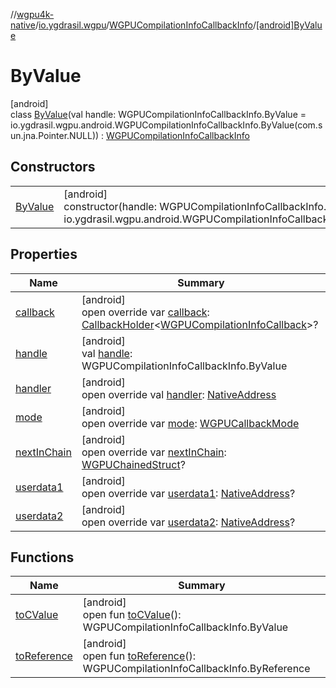 //[wgpu4k-native](../../../../index.md)/[io.ygdrasil.wgpu](../../index.md)/[WGPUCompilationInfoCallbackInfo](../index.md)/[[android]ByValue](index.md)

# ByValue

[android]\
class [ByValue](index.md)(val handle: WGPUCompilationInfoCallbackInfo.ByValue = io.ygdrasil.wgpu.android.WGPUCompilationInfoCallbackInfo.ByValue(com.sun.jna.Pointer.NULL)) : [WGPUCompilationInfoCallbackInfo](../index.md)

## Constructors

| | |
|---|---|
| [ByValue](-by-value.md) | [android]<br>constructor(handle: WGPUCompilationInfoCallbackInfo.ByValue = io.ygdrasil.wgpu.android.WGPUCompilationInfoCallbackInfo.ByValue(com.sun.jna.Pointer.NULL)) |

## Properties

| Name | Summary |
|---|---|
| [callback](callback.md) | [android]<br>open override var [callback](callback.md): [CallbackHolder](../../../ffi/-callback-holder/index.md)&lt;[WGPUCompilationInfoCallback](../../-w-g-p-u-compilation-info-callback/index.md)&gt;? |
| [handle](handle.md) | [android]<br>val [handle](handle.md): WGPUCompilationInfoCallbackInfo.ByValue |
| [handler](handler.md) | [android]<br>open override val [handler](handler.md): [NativeAddress](../../../ffi/-native-address/index.md) |
| [mode](mode.md) | [android]<br>open override var [mode](mode.md): [WGPUCallbackMode](../../-w-g-p-u-callback-mode/index.md) |
| [nextInChain](next-in-chain.md) | [android]<br>open override var [nextInChain](next-in-chain.md): [WGPUChainedStruct](../../-w-g-p-u-chained-struct/index.md)? |
| [userdata1](userdata1.md) | [android]<br>open override var [userdata1](userdata1.md): [NativeAddress](../../../ffi/-native-address/index.md)? |
| [userdata2](userdata2.md) | [android]<br>open override var [userdata2](userdata2.md): [NativeAddress](../../../ffi/-native-address/index.md)? |

## Functions

| Name | Summary |
|---|---|
| [toCValue](../[android]to-c-value.md) | [android]<br>open fun [toCValue](../[android]to-c-value.md)(): WGPUCompilationInfoCallbackInfo.ByValue |
| [toReference](../to-reference.md) | [android]<br>open fun [toReference](../to-reference.md)(): WGPUCompilationInfoCallbackInfo.ByReference |